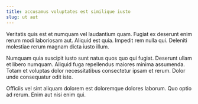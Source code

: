 ```yaml
---
title: accusamus voluptates est similique iusto
slug: ut aut
---
```


Veritatis quis est et numquam vel laudantium quam. Fugiat ex deserunt enim rerum modi laboriosam aut. Aliquid est quia. Impedit rem nulla qui. Deleniti molestiae rerum magnam dicta iusto illum.

Numquam quia suscipit iusto sunt natus quos quo qui fugiat. Deserunt ullam et libero numquam. Aliquid fuga repellendus maiores minima assumenda. Totam et voluptas dolor necessitatibus consectetur ipsam et rerum. Dolor unde consequatur odit iste.

Officiis vel sint aliquam dolorem est doloremque dolores laborum. Quo optio ad rerum. Enim aut nisi enim qui.
